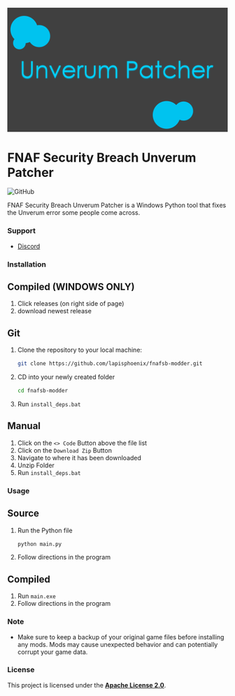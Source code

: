 ![Banner](https://raw.githubusercontent.com/LapisPhoenix/FNAFSB-Modder/main/Banner.png)

# FNAF Security Breach Unverum Patcher

![GitHub](https://img.shields.io/github/license/lapisphoenix/fnafsb-modder)

FNAF Security Breach Unverum Patcher is a Windows Python tool that fixes the Unverum error some people come across.

### Support
- [Discord](https://discord.gg/nQfqAUw8TJ)


### Installation

## Compiled (WINDOWS ONLY)

1. Click releases (on right side of page)
2. download newest release

## Git
1. Clone the repository to your local machine:
   ```bash
   git clone https://github.com/lapisphoenix/fnafsb-modder.git
   ```
2. CD into your newly created folder
   ```bash
   cd fnafsb-modder
   ```
3. Run `install_deps.bat`


## Manual
1. Click on the `<> Code` Button above the file list
2. Click on the `Download Zip` Button
3. Navigate to where it has been downloaded
4. Unzip Folder
5. Run `install_deps.bat`


### Usage

## Source
1. Run the Python file
   ```bash
   python main.py
   ```
2. Follow directions in the program

## Compiled
1. Run `main.exe`
2. Follow directions in the program


### Note
- Make sure to keep a backup of your original game files before installing any mods. Mods may cause unexpected behavior and can potentially corrupt your game data.


### License
This project is licensed under the **[Apache License 2.0](LICENSE)**.
